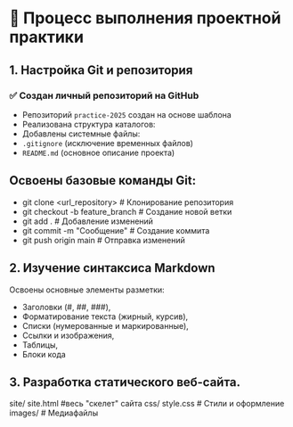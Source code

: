 # 📝 Процесс выполнения проектной практики

## 1. Настройка Git и репозитория

### ✅ Создан личный репозиторий на GitHub
- Репозиторий `practice-2025` создан на основе шаблона  
- Реализована структура каталогов:
- Добавлены системные файлы:
- `.gitignore` (исключение временных файлов)
- `README.md` (основное описание проекта)

## Освоены базовые команды Git:
- git clone <url_repository>      # Клонирование репозитория
- git checkout -b feature_branch  # Создание новой ветки
- git add .                       # Добавление изменений
- git commit -m "Сообщение"       # Создание коммита
- git push origin main            # Отправка изменений

## 2. Изучение синтаксиса Markdown

Освоены основные элементы разметки:
- Заголовки (#, ##, ###),
- Форматирование текста (жирный, курсив),
- Списки (нумерованные и маркированные),
- Ссылки и изображения,
- Таблицы,
- Блоки кода

## 3. Разработка статического веб-сайта.

site/
site.html #весь "скелет" сайта
css/
style.css # Стили и оформление
images/ # Медиафайлы

